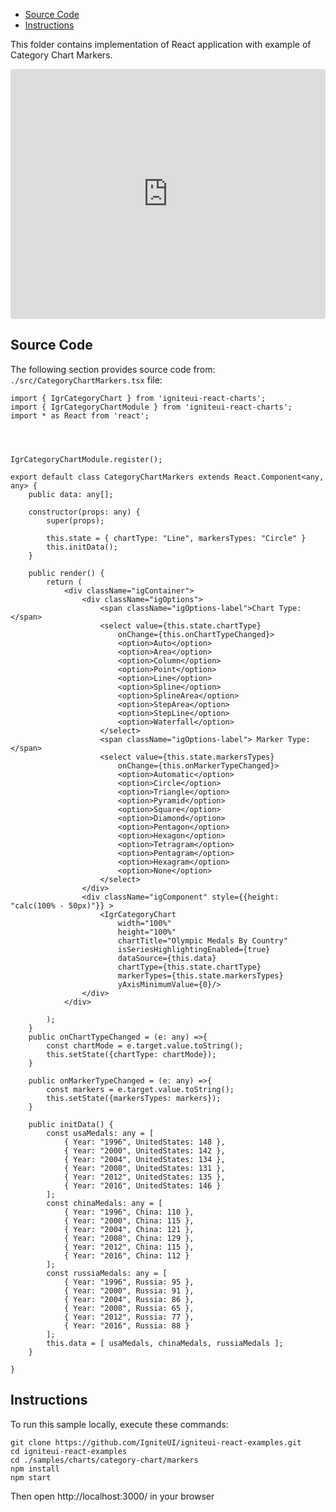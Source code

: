 <!-- NOTE: do not change this file because it will be auto re-generated from template file: -->
<!-- https://github.com/IgniteUI/igniteui-react-examples/tree/master/sample-template-files/ReadMe.md -->

<!-- ## Table of Contents -->
<!-- - [Sample Preview](#Sample-Preview) -->
- [Source Code](#Source-Code)
- [Instructions](#Instructions)

This folder contains implementation of React application with example of Category Chart Markers.
<!-- in the Category Chart component -->
<!-- [Category Chart](https://infragistics.com/Reactsite/components/category-chart.html) -->

<html lang="en" xmlns="http://www.w3.org/1999/xhtml">
    <body>
        <!-- <a target="_blank" href="https://codesandbox.io/s/github/IgniteUI/igniteui-react-examples/tree/master/samples/charts/category-chart/markers?fontsize=14&hidenavigation=1&theme=dark&view=preview&file=/src/CategoryChartMarkers.tsx" rel="noopener noreferrer">
            <img height="40px" style="border-radius: 0.5rem" alt="Edit on CodeSandbox" src="https://static.infragistics.com/xplatform/images/sandbox/edit.png"/>
        </a> -->
        <!-- <a target="_blank"
href="https://codesandbox.io/s/github/IgniteUI/igniteui-react-examples/tree/master/samples/maps/geo-map/binding-csv-points?fontsize=14&hidenavigation=1&theme=dark&view=preview">
            <img alt="Edit Sample" src="https://codesandbox.io/static/img/play-codesandbox.svg"/>
        </a> -->
        <!-- <a target="_blank" style="margin-left: 0.5rem"
href="https://codesandbox.io/embed/github/IgniteUI/igniteui-react-examples/tree/master/samples/charts/category-chart/markers?fontsize=14&hidenavigation=1&theme=dark&view=preview&file=/src/CategoryChartMarkers.tsx">
            <img height="40px" style="border-radius: 5px" alt="View on CodeSandbox" src="https://static.infragistics.com/xplatform/images/sandbox/view.png"/>
        </a> -->
        <!-- <a target="_blank"
href="https://codesandbox.io/embed/github/IgniteUI/igniteui-react-examples/tree/master/samples/maps/geo-map/binding-csv-points?fontsize=14&hidenavigation=1&theme=dark&view=preview">
            <img alt="View on CodeSandbox" src="https://static.infragistics.com/xplatform/images/sandbox/view.png"/>
        </a>
https://codesandbox.io/embed/react-treemap-overview-rtb45
https://codesandbox.io/static/img/play-codesandbox.svg
https://codesandbox.io/embed/react-treemap-overview-rtb45?view=browser -->
    </body>
</html>

<!-- ## Sample Preview -->

<iframe
  src="https://codesandbox.io/embed/github/IgniteUI/igniteui-react-examples/tree/master/samples/charts/category-chart/markers?fontsize=14&hidenavigation=1&theme=dark&view=preview&file=/src/CategoryChartMarkers.tsx"
  style="width:100%; height:400px; border:0; border-radius: 4px; overflow:hidden;"
  allow="accelerometer; ambient-light-sensor; camera; encrypted-media; geolocation; gyroscope; hid; microphone; midi; payment; usb; vr"
  sandbox="allow-forms allow-modals allow-popups allow-presentation allow-same-origin allow-scripts"
></iframe>

## Source Code

The following section provides source code from:
`./src/CategoryChartMarkers.tsx` file:

```tsx
import { IgrCategoryChart } from 'igniteui-react-charts';
import { IgrCategoryChartModule } from 'igniteui-react-charts';
import * as React from 'react';




IgrCategoryChartModule.register();

export default class CategoryChartMarkers extends React.Component<any, any> {
    public data: any[];

    constructor(props: any) {
        super(props);

        this.state = { chartType: "Line", markersTypes: "Circle" }
        this.initData();
    }

    public render() {
        return (
            <div className="igContainer">
                <div className="igOptions">
                    <span className="igOptions-label">Chart Type: </span>
                    <select value={this.state.chartType}
                        onChange={this.onChartTypeChanged}>
                        <option>Auto</option>
                        <option>Area</option>
                        <option>Column</option>
                        <option>Point</option>
                        <option>Line</option>
                        <option>Spline</option>
                        <option>SplineArea</option>
                        <option>StepArea</option>
                        <option>StepLine</option>
                        <option>Waterfall</option>
                    </select>
                    <span className="igOptions-label"> Marker Type: </span>
                    <select value={this.state.markersTypes}
                        onChange={this.onMarkerTypeChanged}>
                        <option>Automatic</option>
                        <option>Circle</option>
                        <option>Triangle</option>
                        <option>Pyramid</option>
                        <option>Square</option>
                        <option>Diamond</option>
                        <option>Pentagon</option>
                        <option>Hexagon</option>
                        <option>Tetragram</option>
                        <option>Pentagram</option>
                        <option>Hexagram</option>
                        <option>None</option>
                    </select>
                </div>
                <div className="igComponent" style={{height: "calc(100% - 50px)"}} >
                    <IgrCategoryChart
                        width="100%"
                        height="100%"
                        chartTitle="Olympic Medals By Country"
                        isSeriesHighlightingEnabled={true}
                        dataSource={this.data}
                        chartType={this.state.chartType}
                        markerTypes={this.state.markersTypes}
                        yAxisMinimumValue={0}/>
                </div>
            </div>

        );
    }
    public onChartTypeChanged = (e: any) =>{
        const chartMode = e.target.value.toString();
        this.setState({chartType: chartMode});
    }

    public onMarkerTypeChanged = (e: any) =>{
        const markers = e.target.value.toString();
        this.setState({markersTypes: markers});
    }

    public initData() {
        const usaMedals: any = [
            { Year: "1996", UnitedStates: 148 },
            { Year: "2000", UnitedStates: 142 },
            { Year: "2004", UnitedStates: 134 },
            { Year: "2008", UnitedStates: 131 },
            { Year: "2012", UnitedStates: 135 },
            { Year: "2016", UnitedStates: 146 }
        ];
        const chinaMedals: any = [
            { Year: "1996", China: 110 },
            { Year: "2000", China: 115 },
            { Year: "2004", China: 121 },
            { Year: "2008", China: 129 },
            { Year: "2012", China: 115 },
            { Year: "2016", China: 112 }
        ];
        const russiaMedals: any = [
            { Year: "1996", Russia: 95 },
            { Year: "2000", Russia: 91 },
            { Year: "2004", Russia: 86 },
            { Year: "2008", Russia: 65 },
            { Year: "2012", Russia: 77 },
            { Year: "2016", Russia: 88 }
        ];
        this.data = [ usaMedals, chinaMedals, russiaMedals ];
    }

}

```

## Instructions
To run this sample locally, execute these commands:

```
git clone https://github.com/IgniteUI/igniteui-react-examples.git
cd igniteui-react-examples
cd ./samples/charts/category-chart/markers
npm install
npm start

```

Then open http://localhost:3000/ in your browser

